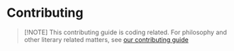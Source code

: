 # Contributing

> [!NOTE] This contributing guide is coding related. For philosophy and other
> literary related matters, see
> [our contributing guide](https://sphil.xyz/docs/contributing)
